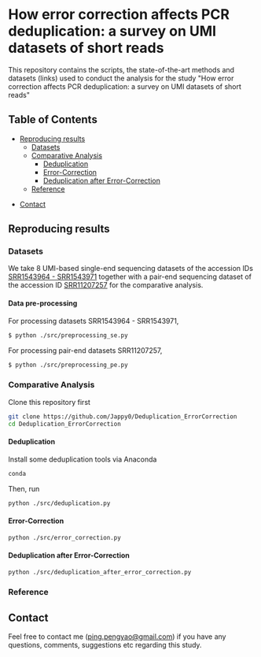 # How error correction affects PCR deduplication: a survey on UMI datasets of short reads

This repository contains the scripts, the state-of-the-art methods and datasets (links) used to conduct the analysis for the study "How error correction affects PCR deduplication: a survey on UMI datasets of short reads"

## Table of Contents

- [Reproducing results](#reproducing-results)
    - [Datasets](#datasets)
    - [Comparative Analysis](#comparative-analysis)
        - [Deduplication](#deduplication)
        - [Error-Correction](#error-correction)
        - [Deduplication after Error-Correction](#deduplication-after-error-correction)
    - [Reference](#reference)
<!-- - License -->
<!-- - How to cite -->
- [Contact](#contact)

## Reproducing results

### Datasets
We take 8 UMI-based single-end sequencing datasets of the accession IDs [SRR1543964 - SRR1543971](https://www.ncbi.nlm.nih.gov/Traces/study/?acc=SRP045430&o=acc_s%3Aa) together with a pair-end sequencing dataset of the accession ID [SRR11207257](https://trace.ncbi.nlm.nih.gov/Traces/?view=run_browser&acc=SRR11207257&display=metadata) for the comparative analysis.
#### Data pre-processing
For processing datasets SRR1543964 - SRR1543971,
```bash
$ python ./src/preprocessing_se.py
```
For processing pair-end datasets SRR11207257,
```bash
$ python ./src/preprocessing_pe.py
```

### Comparative Analysis
Clone this repository first
```bash
git clone https://github.com/Jappy0/Deduplication_ErrorCorrection
cd Deduplication_ErrorCorrection
```

#### Deduplication
Install some deduplication tools via Anaconda
```bash
conda 
```
Then, run
```bash
python ./src/deduplication.py
```

#### Error-Correction
```bash
python ./src/error_correction.py
```
#### Deduplication after Error-Correction
```bash
python ./src/deduplication_after_error_correction.py
```

### Reference


<!-- ## License -->

<!-- ## How to cite -->

## Contact
Feel free to contact me (ping.pengyao@gmail.com) if you have any questions, comments, suggestions etc regarding this study.

